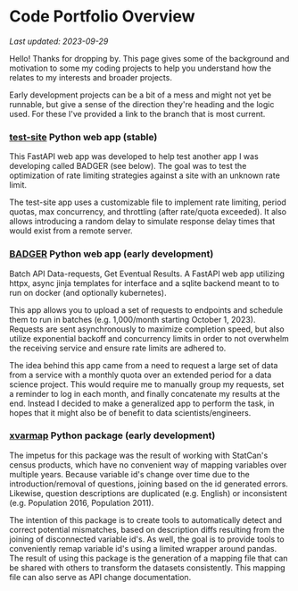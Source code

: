 # Code Portfolio Overview
*Last updated: 2023-09-29*

Hello! Thanks for dropping by. This page gives some of the background and motivation to some my coding projects to help you understand how the relates to my interests and broader projects. 

Early development projects can be a bit of a mess and might not yet be runnable, but give a sense of the direction they're heading and the logic used. For these I've provided a link to the branch that is most current.

### [test-site](https://www.github.com/kphang/test-site) Python web app (stable)
This FastAPI web app was developed to help test another app I was developing called BADGER (see below). The goal was to test the optimization of rate limiting strategies against a site with an unknown rate limit.

The test-site app uses a customizable file to implement rate limiting, period quotas, max concurrency, and throttling (after rate/quota exceeded). It also allows introducing a random delay to simulate response delay times that would exist from a remote server.

### [BADGER](https://github.com/kphang/BADGER/tree/kphang/issue2) Python web app (early development)
Batch API Data-requests, Get Eventual Results. A FastAPI web app utilizing httpx, async jinja templates for interface and a sqlite backend meant to to run on docker (and optionally kubernetes).

This app allows you to upload a set of requests to endpoints and schedule them to run in batches (e.g. 1,000/month starting October 1, 2023). Requests are sent asynchronously to maximize completion speed, but also utilize exponential backoff and concurrency limits in order to not overwhelm the receiving service and ensure rate limits are adhered to.

The idea behind this app came from a need to request a large set of data from a service with a monthly quota over an extended period for a data science project. This would require me to manually group my requests, set a reminder to log in each month, and finally concatenate my results at the end. Instead I decided to make a generalized app to perform the task, in hopes that it might also be of benefit to data scientists/engineers.


### [xvarmap](https://github.com/kphang/xvarmap/tree/dev) Python package (early development)
The impetus for this package was the result of working with StatCan's census products, which have no convenient way of mapping variables over multiple years. 
Because variable id's change over time due to the introduction/removal of questions, joining based on the id generated errors. 
Likewise, question descriptions are duplicated (e.g. English) or inconsistent (e.g. Population 2016, Population 2011).

The intention of this package is to create tools to automatically detect and correct potential mismatches, based on description diffs resulting from the joining of disconnected variable id's.
As well, the goal is to provide tools to conveniently remap variable id's using a limited wrapper around pandas.
The result of using this package is the generation of a mapping file that can be shared with others to transform the datasets consistently. This mapping file can also serve as API change documentation.


